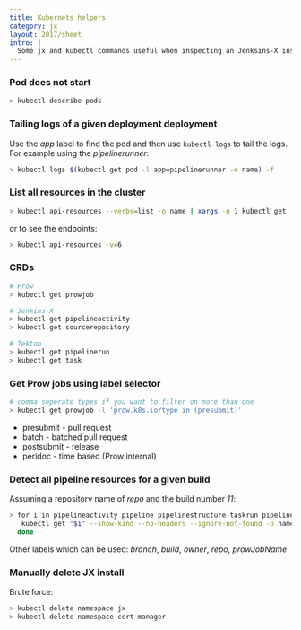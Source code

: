 ```yaml
---
title: Kubernets helpers
category: jx
layout: 2017/sheet
intro: |
  Some jx and kubectl commands useful when inspecting an Jenksins-X install. 
---
```


### Pod does not start

```bash
> kubectl describe pods
```

### Tailing logs of a given deployment deployment

Use the _app_ label to find the pod and then use `kubectl logs` to tail the logs.
For example using the _pipelinerunner_:

```bash
> kubectl logs $(kubectl get pod -l app=pipelinerunner -o name) -f
```

### List all resources in the cluster

```bash
> kubectl api-resources --verbs=list -o name | xargs -n 1 kubectl get -o name
```

or to see the endpoints:

```bash
> kubectl api-resources -v=6
```

### CRDs

```bash
# Prow
> kubectl get prowjob

# Jenkins-X
> kubectl get pipelineactivity
> kubectl get sourcerepository

# Tekton
> kubectl get pipelinerun
> kubectl get task
```

### Get Prow jobs using label selector

```bash
# comma seperate types if you want to filter on more than one
> kubectl get prowjob -l 'prow.k8s.io/type in (presubmit)'
```

* presubmit - pull request
* batch - batched pull request
* postsubmit - release
* peridoc - time based (Prow internal)

### Detect all pipeline resources for a given build

Assuming a repository name of _repo_ and the build number _11_:

```bash
> for i in pipelineactivity pipeline pipelinestructure taskrun pipelinerun task pod; do 
   kubectl get "$i" --show-kind --no-headers --ignore-not-found -o name -l repository=demo,build=11
  done
```

Other labels which can be used: _branch_, _build_, _owner_, _repo_, _prowJobName_

###  Manually delete JX install

Brute force:

```bash
> kubectl delete namespace jx
> kubectl delete namespace cert-manager
```
